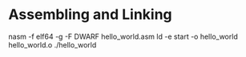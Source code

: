 # Assembling and Linking

nasm -f elf64 -g -F DWARF hello_world.asm
ld -e start -o hello_world hello_world.o
./hello_world
